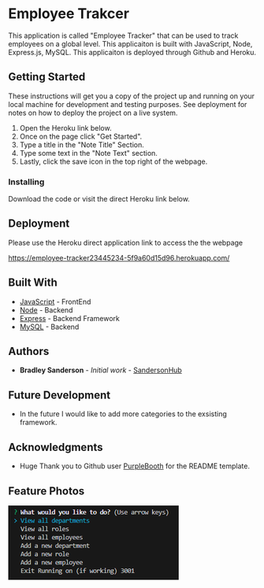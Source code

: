 # Employee Trakcer

This application is called "Employee Tracker" that can be used to track employees on a global level. This applicaiton is built with JavaScript, Node, Express.js, MySQL. This applicaiton is deployed through Github and Heroku. 

## Getting Started

These instructions will get you a copy of the project up and running on your local machine for development and testing purposes. See deployment for notes on how to deploy the project on a live system.

1. Open the Heroku link below.
2. Once on the page click "Get Started".
3. Type a title in the "Note Title" Section.
4. Type some text in the "Note Text" section.
5. Lastly, click the save icon in the top right of the webpage.

### Installing

Download the code or visit the direct Heroku link below.

## Deployment

Please use the Heroku direct application link to access the the webpage

https://employee-tracker23445234-5f9a60d15d96.herokuapp.com/

## Built With

* [JavaScript](https://www.javascript.com/) - FrontEnd
* [Node](https://nodejs.org/en) - Backend
* [Express](https://expressjs.com/) - Backend Framework
* [MySQL](https://www.mysql.com/) - Backend

## Authors

* **Bradley Sanderson** - *Initial work* - [SandersonHub](https://github.com/SandersonHub)

## Future Development

* In the future I would like to add more categories to the exsisting framework.
## Acknowledgments

* Huge Thank you to Github user [PurpleBooth](https://gist.github.com/PurpleBooth/109311bb0361f32d87a2) for the README template.

## Feature Photos

![Alt text](Code_ENHn5XF5in.png)
